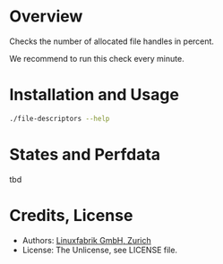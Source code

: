 # Overview

Checks the number of allocated file handles in percent.

We recommend to run this check every minute.


# Installation and Usage

```bash
./file-descriptors --help
```


# States and Perfdata

tbd


# Credits, License

* Authors: [Linuxfabrik GmbH, Zurich](https://www.linuxfabrik.ch)
* License: The Unlicense, see LICENSE file.
